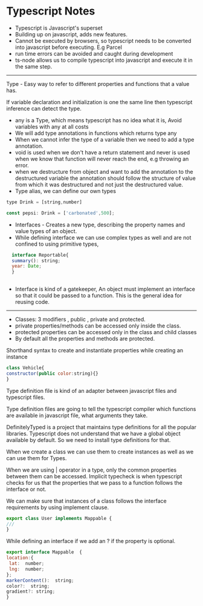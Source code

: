 # Typescript Notes

- Typescript is Javascript's superset
- Building up on javascript, adds new features.
- Cannot be executed by browsers, so typescript needs to be converted into javascript before executing. E.g Parcel
- run time errors can be avoided and caught during development
- ts-node allows us to compile typescript into javascript and execute it in the same step.
---
Type - Easy way to refer to different properties and functions that a value has.

If variable declaration and initialization is one the same line then typescript inference can detect the type.

- any is a Type, which means typescript has no idea what it is, Avoid variables with any at all costs
- We will add type annotations in functions which returns type any
- When we cannot infer the type of a variable then we need to add a type annotation.
- void is used when we don't have a return statement and never is used when we know that function will never reach the end, e.g throwing an error.
- when we destructure from object and want to add the annotation to the destructured variable the annotation should follow the structure of value from which it was destructured and not just the destructured value.
- Type alias, we can define our own types
```javascript
type Drink = [string,number]

const pepsi: Drink = ['carbonated',500];
```

- Interfaces - Creates a new type, describing the property names and value types of an object.
- While defining interface we can use complex types as well and are not confined to using primitive types, 
```javascript
  interface Reportable{
  summary(): string;
  year: Date;
  }
  
```
- Interface is kind of a gatekeeper, An object must implement an interface so that it could be passed to a function. This is the general idea for reusing code.

---
- Classes: 3 modifiers , public , private and protected.
- private properties/methods can be accessed only inside the class.
- protected properties can be accessed only in the class and child classes
- By default all the properties and methods are protected.

Shorthand syntax to create and instantiate properties while creating an instance 
```javascript
class Vehicle{
constructor(public color:string){}
}
```
Type definition file is kind of an adapter between javascript files and typescript files.

Type definition files are going to tell the typescript compiler which functions are available in javascript file, what arguments they take.

DefinitelyTyped is a project that maintains type definitions for all the popular libraries.
Typescript does not understand that we have a global object available by default.
So we need to install type definitions for that.

When we create a class we can use them to create instances as well as we can use them for Types.

When we are using | operator in a type, only the common properties between them can be accessed.
Implicit typecheck is when typescript checks for us that the properties that we pass to a function follows the interface or not.

We can make sure that instances of a class follows the interface requirements by using implement clause.
```javascript
export class User implements Mappable {
///
}
```

While defining an interface if we add an ? if the property is optional.
```javascript
export interface Mappable  {
location:{
 lat:  number;
 lng:  number;
};
markerContent():  string;
color?:  string;
gradient?: string;
}
```
<!--stackedit_data:
eyJoaXN0b3J5IjpbNzI1MTA2Mzk5LC01ODc4MzA3MzYsMTE5NT
Q0NzM1NiwtNDUxNTYzMjQ3LC0xODg2ODk0NTg0LDEzMzU4NjI0
MTIsLTE3NjU1NTAwMjgsLTQ2OTc5NzMzMCwxMjMwNzEwMTY5LD
UzMjk0NjY2OCw4OTIyMjE1NzUsLTIwODY3MDY1MDcsMTU1MDAz
MjAyOSw5ODA0ODgzODcsLTE0NzUxODcxNjAsLTc1MzUxNzE5MC
wyODY3OTAwNzMsMjA1NjYyMzM1NywtMTkzODg0MTA4MywxNjMy
MzI5NjI3XX0=
-->
